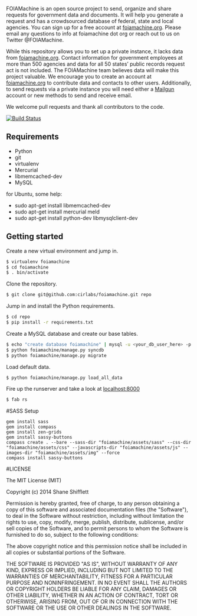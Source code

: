FOIAMachine is an open source project to send, organize and share requests for government data and documents. It will help you generate a request and has a crowdsourced database of federal, state and local agencies. You can sign up for a free account at [foiamachine.org](https://foiamachine.org). Please email any questions to info at foiamachine dot org or reach out to us on Twitter @FOIAMachine.

While this repository allows you to set up a private instance, it lacks data from [foiamachine.org](https://foiamachine.org). Contact information for government employees at more than 500 agencies and data for all 50 states’ public records request act is not included. The FOIAMachine team believes data will make this project valuable. We encourage you to create an account at [foiamachine.org](https://foiamachine.org) to contribute data and contacts to other users. Additionally, to send requests via a private instance you will need either a [Mailgun](http://www.mailgun.com/) account or new methods to send and receive email.

We welcome pull requests and thank all contributors to the code. 


[![Build Status](https://magnum.travis-ci.com/cirlabs/foiamachine.png?token=bGVGgB8ujqt3coFYcr4e&branch=master)](https://magnum.travis-ci.com/cirlabs/foiamachine)

Requirements
------------

* Python
* git
* virtualenv
* Mercurial
* libmemcached-dev
* MySQL

for Ubuntu, some help:
* sudo apt-get install libmemcached-dev
* sudo apt-get install mercurial meld
* sudo apt-get install python-dev libmysqlclient-dev




Getting started
---------------

Create a new virtual environment and jump in.

```bash
$ virtualenv foiamachine
$ cd foiamachine
$ . bin/activate
```

Clone the repository.

```bash
$ git clone git@github.com:cirlabs/foiamachine.git repo
```

Jump in and install the Python requirements.

```bash
$ cd repo
$ pip install -r requirements.txt
```

Create a MySQL database and create our base tables.

```bash
$ echo "create database foiamachine" | mysql -u <your_db_user_here> -p
$ python foiamachine/manage.py syncdb
$ python foiamachine/manage.py migrate
```

Load default data.

```bash
$ python foiamachine/manage.py load_all_data
```

Fire up the runserver and take a look at [localhost:8000](http://localhost:8000)


```bash
$ fab rs
```

#SASS Setup

```
gem install sass
gem install compass
gem install zen-grids
gem install sassy-buttons
compass create . --bare --sass-dir "foiamachine/assets/sass" --css-dir "foiamachine/assets/css" --javascripts-dir "foiamachine/assets/js" --images-dir "foiamachine/assets/img" --force
compass install sassy-buttons
```

#LICENSE

The MIT License (MIT)

Copyright (c) 2014 Shane Shifflett 

Permission is hereby granted, free of charge, to any person obtaining a copy
of this software and associated documentation files (the "Software"), to deal
in the Software without restriction, including without limitation the rights
to use, copy, modify, merge, publish, distribute, sublicense, and/or sell
copies of the Software, and to permit persons to whom the Software is
furnished to do so, subject to the following conditions:

The above copyright notice and this permission notice shall be included in all
copies or substantial portions of the Software.

THE SOFTWARE IS PROVIDED "AS IS", WITHOUT WARRANTY OF ANY KIND, EXPRESS OR
IMPLIED, INCLUDING BUT NOT LIMITED TO THE WARRANTIES OF MERCHANTABILITY,
FITNESS FOR A PARTICULAR PURPOSE AND NONINFRINGEMENT. IN NO EVENT SHALL THE
AUTHORS OR COPYRIGHT HOLDERS BE LIABLE FOR ANY CLAIM, DAMAGES OR OTHER
LIABILITY, WHETHER IN AN ACTION OF CONTRACT, TORT OR OTHERWISE, ARISING FROM,
OUT OF OR IN CONNECTION WITH THE SOFTWARE OR THE USE OR OTHER DEALINGS IN THE
SOFTWARE.
